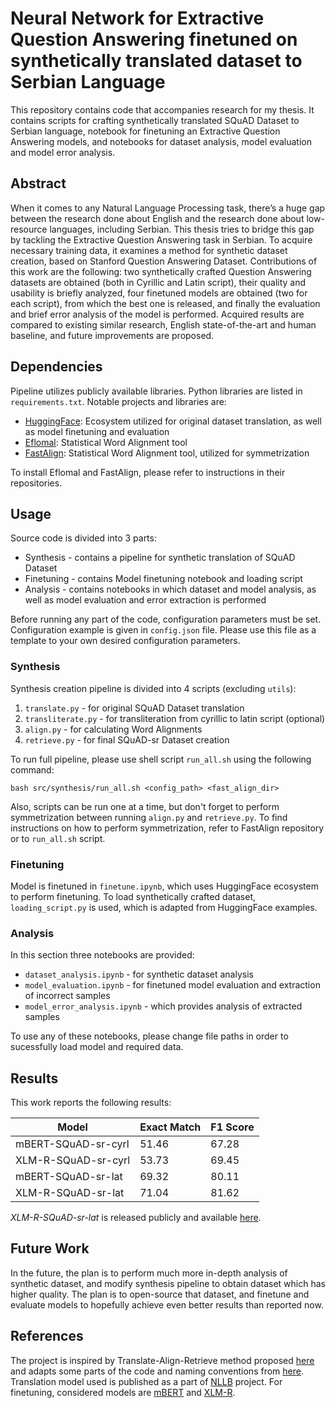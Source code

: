 # Neural Network for Extractive Question Answering finetuned on synthetically translated dataset to Serbian Language

This repository contains code that accompanies research for my thesis. It contains scripts for crafting synthetically translated SQuAD Dataset to Serbian language, notebook for finetuning an Extractive Question Answering models, and notebooks for dataset analysis, model evaluation and model error analysis.

## Abstract
When it comes to any Natural Language Processing task, there’s a huge gap between the research done about English and the research done about low-resource languages, including Serbian. This thesis tries to bridge this gap by tackling the Extractive Question Answering task in Serbian. To acquire necessary training data, it examines a method for synthetic dataset creation, based on Stanford Question Answering Dataset. Contributions of this work are the following: two synthetically crafted Question Answering datasets are obtained (both in Cyrillic and Latin script), their quality and usability is briefly analyzed, four finetuned models are obtained (two for each script), from which the best one is released, and finally the evaluation and brief error analysis of the model is performed. Acquired results are compared to existing similar research, English state-of-the-art and human baseline, and future improvements are proposed.

## Dependencies
Pipeline utilizes publicly available libraries. Python libraries are listed in `requirements.txt`. Notable projects and libraries are:
* [HuggingFace](https://github.com/huggingface): Ecosystem utilized for original dataset translation, as well as model finetuning and evaluation
* [Eflomal](https://github.com/robertostling/eflomal): Statistical Word Alignment tool
* [FastAlign](https://github.com/clab/fast_align): Statistical Word Alignment tool, utilized for symmetrization

To install Eflomal and FastAlign, please refer to instructions in their repositories.

## Usage
Source code is divided into 3 parts:
* Synthesis - contains a pipeline for synthetic translation of SQuAD Dataset
* Finetuning - contains Model finetuning notebook and loading script
* Analysis - contains notebooks in which dataset and model analysis, as well as model evaluation and error extraction is performed

Before running any part of the code, configuration parameters must be set. Configuration example is given in `config.json` file. Please use this file as a template to your own desired configuration parameters.

### Synthesis
Synthesis creation pipeline is divided into 4 scripts (excluding `utils`):

1. `translate.py` - for original SQuAD Dataset translation
2. `transliterate.py` - for transliteration from cyrillic to latin script (optional)
3. `align.py` - for calculating Word Alignments
4. `retrieve.py` - for final SQuAD-sr Dataset creation

To run full pipeline, please use shell script `run_all.sh` using the following command:
```
bash src/synthesis/run_all.sh <config_path> <fast_align_dir>
```
Also, scripts can be run one at a time, but don't forget to perform symmetrization between running `align.py` and `retrieve.py`. To find instructions on how to perform symmetrization, refer to FastAlign repository or to `run_all.sh` script.

### Finetuning
Model is finetuned in `finetune.ipynb`, which uses HuggingFace ecosystem to perform finetuning. To load synthetically crafted dataset, `loading_script.py` is used, which is adapted from HuggingFace examples.

### Analysis
In this section three notebooks are provided:
* `dataset_analysis.ipynb` - for synthetic dataset analysis
* `model_evaluation.ipynb` - for finetuned model evaluation and extraction of incorrect samples
* `model_error_analysis.ipynb` - which provides analysis of extracted samples

To use any of these notebooks, please change file paths in order to sucessfully load model and required data.

## Results
This work reports the following results:

| Model               | Exact Match | F1 Score |
|---------------------|-------------|----------|
| mBERT-SQuAD-sr-cyrl | 51.46       | 67.28    |
| XLM-R-SQuAD-sr-cyrl | 53.73       | 69.45    |
| mBERT-SQuAD-sr-lat  | 69.32       | 80.11    |
| XLM-R-SQuAD-sr-lat  | 71.04       | 81.62    |

_XLM-R-SQuAD-sr-lat_ is released publicly and available [here](https://huggingface.co/aleksahet/xlm-r-squad-sr-lat).

## Future Work

In the future, the plan is to perform much more in-depth analysis of synthetic dataset, and modify synthesis pipeline to obtain dataset which has higher quality. The plan is to open-source that dataset, and finetune and evaluate models to hopefully achieve even better results than reported now.

## References
The project is inspired by Translate-Align-Retrieve method proposed [here](https://arxiv.org/pdf/1912.05200.pdf) and adapts some parts of the code and naming conventions from [here](https://github.com/ccasimiro88/TranslateAlignRetrieve). Translation model used is published as a part of [NLLB](https://ai.facebook.com/research/no-language-left-behind/) project. For finetuning, considered models are [mBERT](https://arxiv.org/abs/1810.04805) and [XLM-R](https://arxiv.org/abs/1911.02116).
